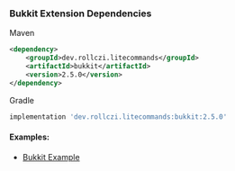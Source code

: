 ### Bukkit Extension Dependencies
Maven
```xml
<dependency>
    <groupId>dev.rollczi.litecommands</groupId>
    <artifactId>bukkit</artifactId>
    <version>2.5.0</version>
</dependency>
```
Gradle
```groovy
implementation 'dev.rollczi.litecommands:bukkit:2.5.0'
```

#### Examples:
- [Bukkit Example](https://github.com/Rollczi/LiteCommands/tree/master/examples/bukkit)
